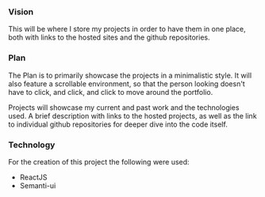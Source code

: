 ### Vision

This will be where I store my projects in order to have them in one place,
both with links to the hosted sites and the github repositories.

### Plan

The Plan is to primarily showcase the projects in a minimalistic style. It will also
feature a scrollable environment, so that the person looking doesn't have to click,
and click, and click to move around the portfolio.

Projects will showcase my current and past work and the technologies used. A brief description
with links to the hosted projects, as well as the link to individual github repositories for
deeper dive into the code itself.

### Technology

For the creation of this project the following were used:

-   ReactJS
-   Semanti-ui
